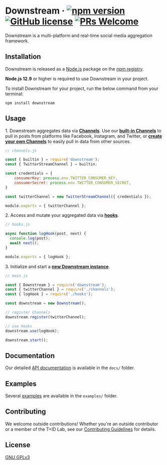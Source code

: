 # Downstream &middot; [![npm version](https://img.shields.io/npm/v/downstream.svg?style=flat)](https://www.npmjs.com/package/downstream) [![GitHub license](https://img.shields.io/badge/license-GPLv3-blue.svg)](https://github.com/TID-Lab/downstream/blob/master/LICENSE.txt) [![PRs Welcome](https://img.shields.io/badge/PRs-welcome-brightgreen.svg)](https:/github.com/TID-Lab/downstream/blob/master/CONTRIBUTING.md)

Downstream is a multi-platform and real-time social media aggregation framework.

## Installation

Downstream is released as a [Node.js](https://nodejs.org/) package on the [npm registry](https://www.npmjs.com/).

**Node.js 12.9** or higher is required to use Downstream in your project.

To install Downstream for your project, run the below command from your terminal:

```
npm install downstream
```

## Usage

1\. Downstream aggregates data via **[Channels](./docs/channels/channel.md)**. Use our **[built-in Channels](./examples#2-built-in-channels)** to pull in posts from platforms like Facebook, Instagram, and Twitter, or **[create your own Channels](./examples#3-custom-channels)** to easily pull in data from other sources.

```javascript
// channels.js

const { builtin } = require('downstream');
const { TwitterStreamChannel } = builtin;

const credentials = {
    consumerKey: process.env.TWITTER_CONSUMER_KEY,
    consumerSecret: process.env.TWITTER_CONSUMER_SECRET,
}

const twitterChannel = new TwitterStreamChannel({ credentials });

module.exports = { twitterChannel };
```

2\. Access and mutate your aggregated data via **[hooks](./docs/downstream.md#Function-Hook(item,-next))**.

```javascript
// hooks.js

async function logHook(post, next) {
  console.log(post);
  await next();
}

module.exports = { logHook };
```

3\. Initialize and start a **[new Downstream instance](./docs/downstream.md)**.

```javascript
// main.js

const { Downstream } = require('downstream');
const { twitterChannel } = require('./channels');
const { logHook } = require('./hooks');

const downstream = new Downstream();

// register Channels
downstream.register(twitterChannel);

// use hooks
downstream.use(logHook);

downstream.start();
```
## Documentation

Our detailed [API documentation](/docs) is available in the `docs/` folder.

## Examples

Several [examples](/examples) are available in the `examples/` folder.

## Contributing

We welcome outside contributions! Whether you're an outside contributor or a member of the T+ID Lab, see our [Contributing Guidelines](/CONTRIBUTING.md) for details.

## License

[GNU GPLv3](/LICENSE.txt)